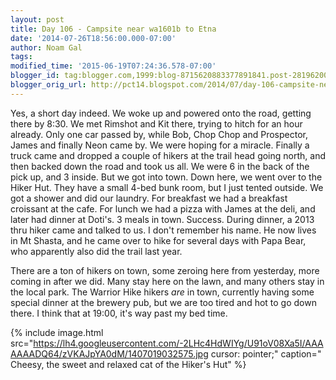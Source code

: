 ```yaml
---
layout: post
title: Day 106 - Campsite near wa1601b to Etna
date: '2014-07-26T18:56:00.000-07:00'
author: Noam Gal
tags:
modified_time: '2015-06-19T07:24:36.578-07:00'
blogger_id: tag:blogger.com,1999:blog-8715620883377891841.post-281962009851920651
blogger_orig_url: http://pct14.blogspot.com/2014/07/day-106-campsite-near-wa1601b-to-etna.html
---
```


 Yes, a short day indeed. We woke up and powered onto the road, getting there by 8:30.
 We met Rimshot and Kit
 there, trying to hitch for an hour already. Only one car passed by, while Bob, Chop Chop and Prospector, James and
 finally Neon came by. We were hoping for a miracle.
 Finally a truck came and dropped a couple of hikers at the
 trail head going north, and then backed down the road and took us all. We were 6 in the back of the pick up, and 3
 inside. But we got into town.
 Down here, we went over to the Hiker Hut. They have a small 4-bed bunk room, but
 I just tented outside. We got a shower and did our laundry.
 For breakfast we had a breakfast croissant at the
 cafe. For lunch we had a pizza with James at the deli, and later had dinner at Doti's. 3 meals in town.
 Success.
 During dinner, a 2013 thru hiker came and talked to us. I don't remember his name. He now lives in Mt
 Shasta, and he came over to hike for several days with Papa Bear, who apparently also did the trail last year.

 There are a ton of hikers on town, some zeroing here from yesterday, more coming in after we did. Many stay here on
 the lawn, and many others stay in the local park.
 The Warrior Hike hikers _are_ in town, currently having
 some special dinner at the brewery pub, but we are too tired and hot to go down there. I think that at 19:00, it's
 way past my bed time.


{% include image.html src="https://lh4.googleusercontent.com/-2LHc4HdWIYg/U91oV08Xa5I/AAAAAAADQ64/zVKAJpYA0dM/1407019032575.jpg cursor: pointer;" caption=" Cheesy, the sweet and relaxed cat of the Hiker's Hut" %}

